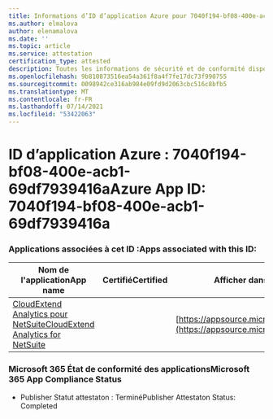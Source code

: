 ```yaml
---
title: Informations d’ID d’application Azure pour 7040f194-bf08-400e-acb1-69df7939416a
ms.author: elmalova
author: elenamalova
ms.date: ''
ms.topic: article
ms.service: attestation
certification_type: attested
description: Toutes les informations de sécurité et de conformité disponibles pour 7040f194-bf08-400e-acb1-69df7939416a.
ms.openlocfilehash: 9b810873516ea54a361f8a4f7fe17dc73f990755
ms.sourcegitcommit: 0098942ce316ab984e09fd9d2063cbc516c8bfb5
ms.translationtype: MT
ms.contentlocale: fr-FR
ms.lasthandoff: 07/14/2021
ms.locfileid: "53422063"
---
```

# <a name="azure-app-id-7040f194-bf08-400e-acb1-69df7939416a"></a><span data-ttu-id="b08b1-103">ID d’application Azure : 7040f194-bf08-400e-acb1-69df7939416a</span><span class="sxs-lookup"><span data-stu-id="b08b1-103">Azure App ID: 7040f194-bf08-400e-acb1-69df7939416a</span></span>


### <a name="apps-associated-with-this-id"></a><span data-ttu-id="b08b1-104">Applications associées à cet ID :</span><span class="sxs-lookup"><span data-stu-id="b08b1-104">Apps associated with this ID:</span></span>
| <span data-ttu-id="b08b1-105">**Nom de l'application**</span><span class="sxs-lookup"><span data-stu-id="b08b1-105">**App name**</span></span> | <span data-ttu-id="b08b1-106">**Certifié**</span><span class="sxs-lookup"><span data-stu-id="b08b1-106">**Certified**</span></span> | <span data-ttu-id="b08b1-107">**Afficher dans AppSource**</span><span class="sxs-lookup"><span data-stu-id="b08b1-107">**View in AppSource**</span></span> |
|-|-|-|
| [<span data-ttu-id="b08b1-108">CloudExtend Analytics pour NetSuite</span><span class="sxs-lookup"><span data-stu-id="b08b1-108">CloudExtend Analytics for NetSuite</span></span>](https://docs.microsoft.com/en-us/microsoft-365-app-certification/forward/WA200002784) |  | [https://appsource.microsoft.com/product/office/WA200002784](https://appsource.microsoft.com/product/office/WA200002784) |

### <a name="microsoft-365-app-compliance-status"></a><span data-ttu-id="b08b1-109">Microsoft 365 État de conformité des applications</span><span class="sxs-lookup"><span data-stu-id="b08b1-109">Microsoft 365 App Compliance Status</span></span>
- <span data-ttu-id="b08b1-110">Publisher Statut attestaton : Terminé</span><span class="sxs-lookup"><span data-stu-id="b08b1-110">Publisher Attestaton Status: Completed</span></span>
